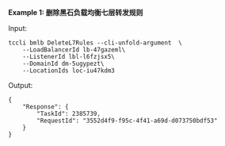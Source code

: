 **Example 1: 删除黑石负载均衡七层转发规则**



Input: 

```
tccli bmlb DeleteL7Rules --cli-unfold-argument  \
    --LoadBalancerId lb-47gazeml\
    --ListenerId lbl-l6fzjsx5\
    --DomainId dm-5ugypezt\
    --LocationIds loc-iu47kdm3
```

Output: 
```
{
    "Response": {
        "TaskId": 2385739,
        "RequestId": "3552d4f9-f95c-4f41-a69d-d073750bdf53"
    }
}
```

